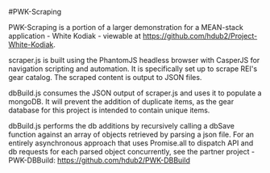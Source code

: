 #PWK-Scraping

PWK-Scraping is a portion of a larger demonstration for a MEAN-stack
application - White Kodiak - viewable at https://github.com/hdub2/Project-White-Kodiak.

scraper.js is built using the PhantomJS headless browser with CasperJS for
navigation scripting and automation.  It is specifically set up to scrape REI's
gear catalog.  The scraped content is output to JSON files.

dbBuild.js consumes the JSON output of scraper.js and uses it to populate a
mongoDB.  It will prevent the addition of duplicate items, as the gear database
for this project is intended to contain unique items.

dbBuild.js performs the db additions by recursively calling a dbSave function
against an array of objects retrieved by parsing a json file.  For an entirely
asynchronous approach that uses Promise.all to dispatch API and db requests for
each parsed object concurrently, see the partner project - PWK-DBBuild:
https://github.com/hdub2/PWK-DBBuild
